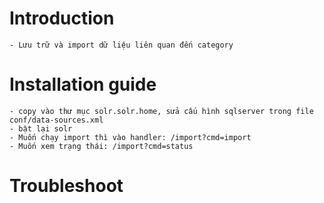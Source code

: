 # Introduction
	- Lưu trữ và import dữ liệu liên quan đến category

# Installation guide
	- copy vào thư mục solr.solr.home, sửa cấu hình sqlserver trong file conf/data-sources.xml
	- bật lại solr
	- Muốn chạy import thì vào handler: /import?cmd=import
	- Muốn xem trạng thái: /import?cmd=status
  
# Troubleshoot